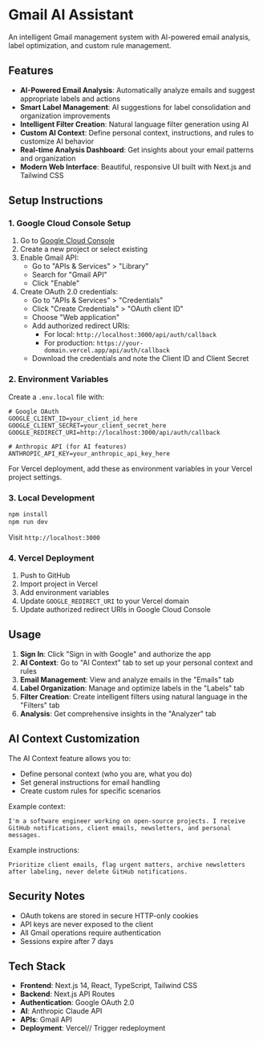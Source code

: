 # Gmail AI Assistant

An intelligent Gmail management system with AI-powered email analysis, label optimization, and custom rule management.

## Features

- **AI-Powered Email Analysis**: Automatically analyze emails and suggest appropriate labels and actions
- **Smart Label Management**: AI suggestions for label consolidation and organization improvements
- **Intelligent Filter Creation**: Natural language filter generation using AI
- **Custom AI Context**: Define personal context, instructions, and rules to customize AI behavior
- **Real-time Analysis Dashboard**: Get insights about your email patterns and organization
- **Modern Web Interface**: Beautiful, responsive UI built with Next.js and Tailwind CSS

## Setup Instructions

### 1. Google Cloud Console Setup

1. Go to [Google Cloud Console](https://console.cloud.google.com/)
2. Create a new project or select existing
3. Enable Gmail API:
   - Go to "APIs & Services" > "Library"
   - Search for "Gmail API"
   - Click "Enable"
4. Create OAuth 2.0 credentials:
   - Go to "APIs & Services" > "Credentials"
   - Click "Create Credentials" > "OAuth client ID"
   - Choose "Web application"
   - Add authorized redirect URIs:
     - For local: `http://localhost:3000/api/auth/callback`
     - For production: `https://your-domain.vercel.app/api/auth/callback`
   - Download the credentials and note the Client ID and Client Secret

### 2. Environment Variables

Create a `.env.local` file with:

```env
# Google OAuth
GOOGLE_CLIENT_ID=your_client_id_here
GOOGLE_CLIENT_SECRET=your_client_secret_here
GOOGLE_REDIRECT_URI=http://localhost:3000/api/auth/callback

# Anthropic API (for AI features)
ANTHROPIC_API_KEY=your_anthropic_api_key_here
```

For Vercel deployment, add these as environment variables in your Vercel project settings.

### 3. Local Development

```bash
npm install
npm run dev
```

Visit `http://localhost:3000`

### 4. Vercel Deployment

1. Push to GitHub
2. Import project in Vercel
3. Add environment variables
4. Update `GOOGLE_REDIRECT_URI` to your Vercel domain
5. Update authorized redirect URIs in Google Cloud Console

## Usage

1. **Sign In**: Click "Sign in with Google" and authorize the app
2. **AI Context**: Go to "AI Context" tab to set up your personal context and rules
3. **Email Management**: View and analyze emails in the "Emails" tab
4. **Label Organization**: Manage and optimize labels in the "Labels" tab
5. **Filter Creation**: Create intelligent filters using natural language in the "Filters" tab
6. **Analysis**: Get comprehensive insights in the "Analyzer" tab

## AI Context Customization

The AI Context feature allows you to:
- Define personal context (who you are, what you do)
- Set general instructions for email handling
- Create custom rules for specific scenarios

Example context:
```
I'm a software engineer working on open-source projects. I receive GitHub notifications, client emails, newsletters, and personal messages.
```

Example instructions:
```
Prioritize client emails, flag urgent matters, archive newsletters after labeling, never delete GitHub notifications.
```

## Security Notes

- OAuth tokens are stored in secure HTTP-only cookies
- API keys are never exposed to the client
- All Gmail operations require authentication
- Sessions expire after 7 days

## Tech Stack

- **Frontend**: Next.js 14, React, TypeScript, Tailwind CSS
- **Backend**: Next.js API Routes
- **Authentication**: Google OAuth 2.0
- **AI**: Anthropic Claude API
- **APIs**: Gmail API
- **Deployment**: Vercel// Trigger redeployment
